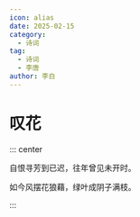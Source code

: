 ```yaml
---
icon: alias
date: 2025-02-15
category:
  - 诗词
tag:
  - 诗词
  - 李唐
author: 李白
---
```


# 叹花

<!-- more -->

::: center

自恨寻芳到已迟，往年曾见未开时。

如今风摆花狼藉，绿叶成阴子满枝。

:::
